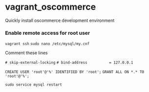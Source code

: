 # vagrant_oscommerce
Quickly install oscommerce development environment

### Enable remote access for root user

`vagrant ssh`
`sudo nano /etc/mysql/my.cnf`

Comment these lines

`# skip-external-locking`
`# bind-address          = 127.0.0.1`

`CREATE USER 'root'@'%' IDENTIFIED BY 'root';`
`GRANT ALL ON *.* TO 'root'@'%';`

`sudo service mysql restart`